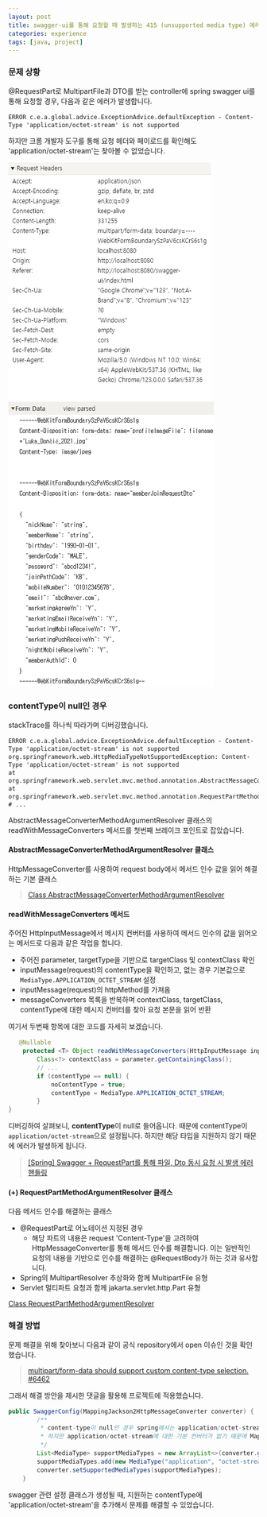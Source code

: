 ```yaml
---
layout: post
title: swagger-ui를 통해 요청할 때 발생하는 415 (unsupported media type) 에러 해결
categories: experience
tags: [java, project]
---
```


### 문제 상황

@RequestPart로 MultipartFile과 DTO를 받는 controller에 spring swagger ui를 통해 요청할 경우, 다음과 같은 에러가 발생합니다.

```shell
ERROR c.e.a.global.advice.ExceptionAdvice.defaultException - Content-Type 'application/octet-stream' is not supported
```

하지만 크롬 개발자 도구를 통해 요청 헤더와 페이로드를 확인해도 'application/octet-stream'는 찾아볼 수 없었습니다.

![](/image/swagger-ui-request-headers.png)
![](/image/swagger-ui-form-data.png)

### contentType이 null인 경우 

stackTrace를 하나씩 따라가며 디버깅했습니다.

```shell
ERROR c.e.a.global.advice.ExceptionAdvice.defaultException - Content-Type 'application/octet-stream' is not supported
org.springframework.web.HttpMediaTypeNotSupportedException: Content-Type 'application/octet-stream' is not supported 
at org.springframework.web.servlet.mvc.method.annotation.AbstractMessageConverterMethodArgumentResolver.readWithMessageConverters(AbstractMessageConverterMethodArgumentResolver.java:213)
at org.springframework.web.servlet.mvc.method.annotation.RequestPartMethodArgumentResolver.resolveArgument(RequestPartMethodArgumentResolver.java:141)
# ...
```

AbstractMessageConverterMethodArgumentResolver 클래스의 readWithMessageConverters 메서드를 첫번째 브레이크 포인트로 잡았습니다.

#### AbstractMessageConverterMethodArgumentResolver 클래스

HttpMessageConverter를 사용하여 request body에서 메서드 인수 값을 읽어 해결하는 기본 클래스

> [Class AbstractMessageConverterMethodArgumentResolver](https://docs.spring.io/spring-framework/docs/current/javadoc-api/org/springframework/web/servlet/mvc/method/annotation/AbstractMessageConverterMethodArgumentResolver.html)

#### readWithMessageConverters 메서드 

주어진 HttpInputMessage에서 메시지 컨버터를 사용하여 메서드 인수의 값을 읽어오는 메서드로 다음과 같은 작업을 합니다.

- 주어진 parameter, targetType을 기반으로 targetClass 및 contextClass 확인
- inputMessage(request)의 contentType을 확인하고, 없는 경우 기본값으로 `MediaType.APPLICATION_OCTET_STREAM` 설정
- inputMessage(request)의 httpMethod를 가져옴
- messageConverters 목록을 반복하며 contextClass, targetClass, contentType에 대한 메시지 컨버터를 찾아 요청 본문을 읽어 반환

여기서 두번째 항목에 대한 코드를 자세히 보겠습니다.

```java
   @Nullable
    protected <T> Object readWithMessageConverters(HttpInputMessage inputMessage, MethodParameter parameter, Type targetType) throws IOException, HttpMediaTypeNotSupportedException, HttpMessageNotReadableException {
        Class<?> contextClass = parameter.getContainingClass();
        // ...
        if (contentType == null) {
            noContentType = true;
            contentType = MediaType.APPLICATION_OCTET_STREAM;
        }
}
```

디버깅하여 살펴보니, **contentType**이 null로 들어옵니다. 때문에 contentType이 `application/octet-stream`으로 설정됩니다. 하지만 해당 타입을 지원하지 않기 때문에 에러가 발생하게 됩니다.

> [[Spring] Swagger + RequestPart를 통해 파일, Dto 동시 요청 시 발생 에러 핸들링](https://one-armed-boy.tistory.com/entry/Swagger-RequestPart%EB%A5%BC-%ED%86%B5%ED%95%B4-%ED%8C%8C%EC%9D%BC-Dto-%EB%8F%99%EC%8B%9C-%EC%9A%94%EC%B2%AD-%EC%8B%9C-%EB%B0%9C%EC%83%9D-%EC%97%90%EB%9F%AC)

#### (+) RequestPartMethodArgumentResolver 클래스

다음 메서드 인수를 해결하는 클래스
  - @RequestPart로 어노테이션 지정된 경우
    - 해당 파트의 내용은 request 'Content-Type'을 고려하여 HttpMessageConverter를 통해 메서드 인수를 해결합니다. 이는 일반적인 요청의 내용을 기반으로 인수를 해결하는 @RequestBody가 하는 것과 유사합니다.
  - Spring의 MultipartResolver 추상화와 함께 MultipartFile 유형
  - Servlet 멀티파트 요청과 함께 jakarta.servlet.http.Part 유형

[
Class RequestPartMethodArgumentResolver](https://docs.spring.io/spring-framework/docs/current/javadoc-api/org/springframework/web/servlet/mvc/method/annotation/RequestPartMethodArgumentResolver.html)

### 해결 방법 

문제 해결을 위해 찾아보니 다음과 같이 공식 repository에서 open 이슈인 것을 확인했습니다.

> [multipart/form-data should support custom content-type selection. #6462
](https://github.com/swagger-api/swagger-ui/issues/6462)


그래서 해결 방안을 제시한 댓글을 활용해 프로젝트에 적용했습니다.

```java
public SwaggerConfig(MappingJackson2HttpMessageConverter converter) {
        /**
         * content-type이 null인 경우 spring에서는 application/octet-stream으로 인식하여 처리하게 됨
         * 하지만 application/octet-stream에 대한 기본 컨버터가 없기 때문에 MappingJackson2HttpMessageConverter에 application/octet-stream을 추가 함
         */
        List<MediaType> supportMediaTypes = new ArrayList<>(converter.getSupportedMediaTypes());
        supportMediaTypes.add(new MediaType("application", "octet-stream"));
        converter.setSupportedMediaTypes(supportMediaTypes);
    }
```

swagger 관련 설정 클래스가 생성될 때, 지원하는 contentType에 'application/octet-stream'을 추가해서 문제를 해결할 수 있었습니다.
